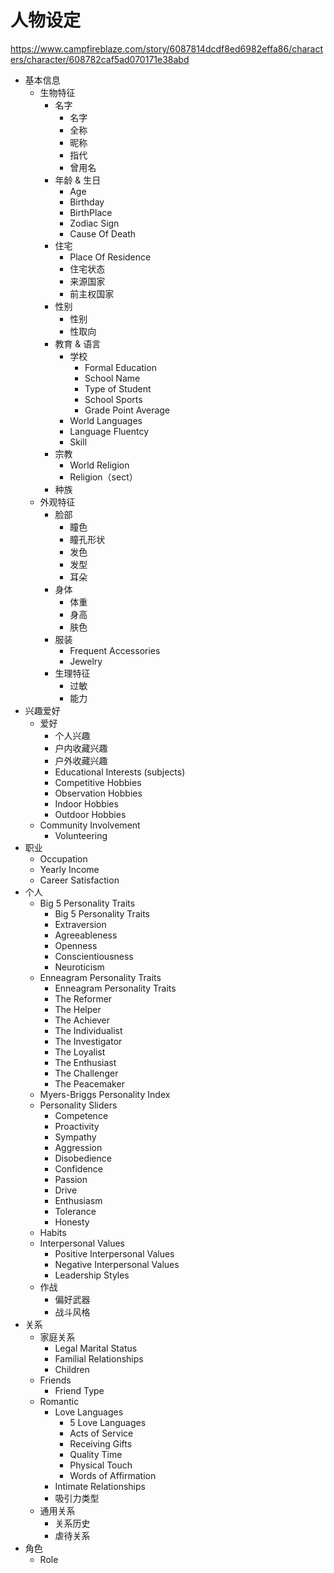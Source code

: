 # 人物设定

https://www.campfireblaze.com/story/6087814dcdf8ed6982effa86/characters/character/608782caf5ad070171e38abd

* 基本信息
  * 生物特征
    * 名字
      * 名字
      *  全称
      * 昵称
      * 指代
      * 曾用名
    * 年龄 & 生日
      * Age
      * Birthday
      * BirthPlace
      * Zodiac Sign
      * Cause Of Death
    * 住宅
      * Place Of Residence
      * 住宅状态
      * 来源国家
      * 前主权国家
    * 性别
      * 性别
      * 性取向
    * 教育 & 语言
      * 学校
        * Formal Education
        * School Name
        * Type of Student
        * School Sports
        * Grade Point Average
      * World Languages
      * Language Fluentcy 
      * Skill
    * 宗教
      * World Religion
      * Religion（sect）
    * 种族
  * 外观特征
    * 脸部
      * 瞳色
      * 瞳孔形状
      * 发色
      * 发型
      * 耳朵
    * 身体
      * 体重
      * 身高
      * 肤色
    * 服装
      * Frequent Accessories
      * Jewelry
    * 生理特征
      * 过敏
      * 能力
* 兴趣爱好
  * 爱好
    * 个人兴趣
    * 户内收藏兴趣
    * 户外收藏兴趣
    * Educational Interests (subjects)
    * Competitive Hobbies
    * Observation Hobbies
    * Indoor Hobbies
    * Outdoor Hobbies
  * Community Involvement
    * Volunteering
* 职业
  * Occupation
  * Yearly Income
  * Career Satisfaction
* 个人
  * Big 5 Personality Traits
    * Big 5 Personality Traits
    * Extraversion
    * Agreeableness
    * Openness
    * Conscientiousness
    * Neuroticism
  * Enneagram Personality Traits
    * Enneagram Personality Traits
    * The Reformer
    * The Helper
    * The Achiever
    * The Individualist
    * The Investigator
    * The Loyalist
    * The Enthusiast
    * The Challenger
    * The Peacemaker
  * Myers-Briggs Personality Index
  * Personality Sliders
    * Competence
    * Proactivity
    * Sympathy
    * Aggression
    * Disobedience
    * Confidence
    * Passion
    * Drive
    * Enthusiasm
    * Tolerance
    * Honesty
  * Habits
  * Interpersonal Values
    * Positive Interpersonal Values
    * Negative Interpersonal Values
    * Leadership Styles
  * 作战
    * 偏好武器
    * 战斗风格
* 关系
  * 家庭关系
    * Legal Marital Status
    * Familial Relationships
    * Children
  * Friends
    * Friend Type
  * Romantic
    * Love Languages
      * 5 Love Languages
      * Acts of Service
      * Receiving Gifts
      * Quality Time
      * Physical Touch
      * Words of Affirmation
    * Intimate Relationships
    * 吸引力类型
  * 通用关系
    * 关系历史
    * 虐待关系
* 角色
  * Role